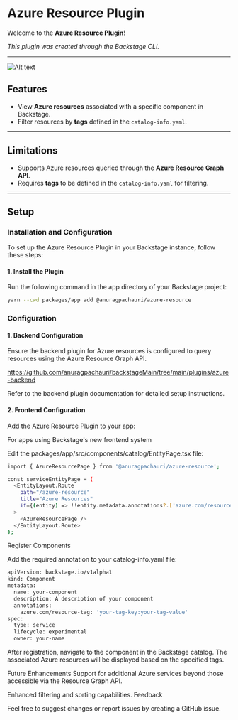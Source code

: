 # Azure Resource Plugin

Welcome to the **Azure Resource Plugin**!

_This plugin was created through the Backstage CLI._

---

![Alt text](https://i.ibb.co/3FPzKLx/Screenshot-from-2025-01-16-14-08-18.png 'title image')

## Features

- View **Azure resources** associated with a specific component in Backstage.
- Filter resources by **tags** defined in the `catalog-info.yaml`.

---

## Limitations

- Supports Azure resources queried through the **Azure Resource Graph API**.
- Requires **tags** to be defined in the `catalog-info.yaml` for filtering.

---

## Setup

### Installation and Configuration

To set up the Azure Resource Plugin in your Backstage instance, follow these steps:

#### 1. Install the Plugin

Run the following command in the app directory of your Backstage project:

```bash
yarn --cwd packages/app add @anuragpachauri/azure-resource
```

### Configuration

#### 1. Backend Configuration

Ensure the backend plugin for Azure resources is configured to query resources using the Azure Resource Graph API.

https://github.com/anuragpachauri/backstageMain/tree/main/plugins/azure-backend

Refer to the backend plugin documentation for detailed setup instructions.

#### 2. Frontend Configuration

Add the Azure Resource Plugin to your app:

For apps using Backstage's new frontend system

Edit the packages/app/src/components/catalog/EntityPage.tsx file:

```bash
import { AzureResourcePage } from '@anuragpachauri/azure-resource';

const serviceEntityPage = (
  <EntityLayout.Route
    path="/azure-resource"
    title="Azure Resources"
    if={(entity) => !!entity.metadata.annotations?.['azure.com/resource-tag']}
  >
    <AzureResourcePage />
  </EntityLayout.Route>
);
```

Register Components

Add the required annotation to your catalog-info.yaml file:

```bash
apiVersion: backstage.io/v1alpha1
kind: Component
metadata:
  name: your-component
  description: A description of your component
  annotations:
    azure.com/resource-tag: 'your-tag-key:your-tag-value'
spec:
  type: service
  lifecycle: experimental
  owner: your-name

```

After registration, navigate to the component in the Backstage catalog. The associated Azure resources will be displayed based on the specified tags.

Future Enhancements
Support for additional Azure services beyond those accessible via the Resource Graph API.

Enhanced filtering and sorting capabilities.
Feedback

Feel free to suggest changes or report issues by creating a GitHub issue.
